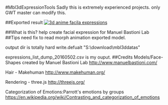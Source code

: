 #Mbl3dExpressionTools
Sadly this is extremely experienced projects. only GWT master can modify this.

##Exported result
[![3d anime facila expressions](https://img.youtube.com/vi/DhPRqh_A7wM/0.jpg)](https://www.youtube.com/embed/videoseries?list=PLS18zPq9Qkih-en3rZ6RF5ocso9gmJerH)

##What is this?
help create facial expression for Manuel Bastioni Lab 
##Tips
need fix to read morph animation exported model.

output dir is totally hard write.defualt "S:\download\mbl3ddatas"

expressions_list_dump_20160502.csv is my ouput.
##Credits
Models/Face-Shapes created by Manuel Bastioni Lab 
http://www.manuelbastioni.com/

Hair - Makehuman
http://www.makehuman.org/

Rendering - three.js
http://threejs.org/

Categorization of Emotions:Parrott's emotions by groups
https://en.wikipedia.org/wiki/Contrasting_and_categorization_of_emotions